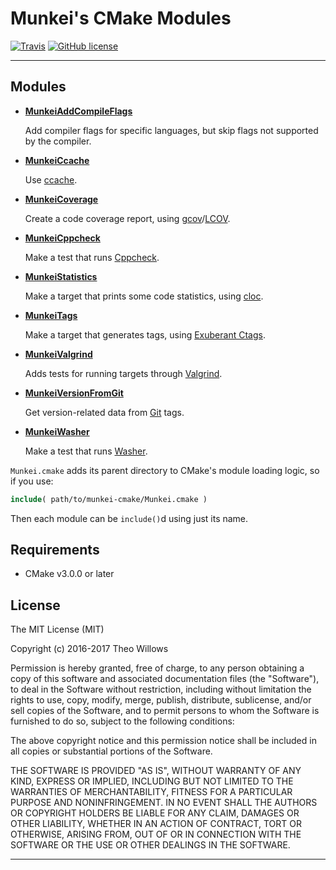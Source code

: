 # Munkei's CMake Modules #

[![Travis](https://img.shields.io/travis/Munkei/munkei-cmake.svg?style=flat-square)](https://travis-ci.org/Munkei/munkei-cmake)
[![GitHub license](https://img.shields.io/github/license/Munkei/munkei-cmake.svg?style=flat-square)](https://github.com/Munkei/munkei-cmake/blob/master/LICENSE.md)

---

## Modules ##

*   **[MunkeiAddCompileFlags]**

    Add compiler flags for specific languages, but skip flags not supported by
    the compiler.

*   **[MunkeiCcache]**

    Use [ccache].

*   **[MunkeiCoverage]**

    Create a code coverage report, using [gcov]/[LCOV].

*   **[MunkeiCppcheck]**

    Make a test that runs [Cppcheck].

*   **[MunkeiStatistics]**

    Make a target that prints some code statistics, using [cloc].

*   **[MunkeiTags]**

    Make a target that generates tags, using [Exuberant Ctags].

*   **[MunkeiValgrind]**

    Adds tests for running targets through [Valgrind].

*   **[MunkeiVersionFromGit]**

    Get version-related data from [Git] tags.

*   **[MunkeiWasher]**

    Make a test that runs [Washer].

`Munkei.cmake` adds its parent directory to CMake's module loading logic, so if
you use:

```cmake
include( path/to/munkei-cmake/Munkei.cmake )
```

Then each module can be `include()`d using just its name.

## Requirements ##

*   CMake v3.0.0 or later

## License ##

The MIT License (MIT)

Copyright (c) 2016-2017 Theo Willows

Permission is hereby granted, free of charge, to any person obtaining a copy of
this software and associated documentation files (the "Software"), to deal in
the Software without restriction, including without limitation the rights to
use, copy, modify, merge, publish, distribute, sublicense, and/or sell copies of
the Software, and to permit persons to whom the Software is furnished to do so,
subject to the following conditions:

The above copyright notice and this permission notice shall be included in all
copies or substantial portions of the Software.

THE SOFTWARE IS PROVIDED "AS IS", WITHOUT WARRANTY OF ANY KIND, EXPRESS OR
IMPLIED, INCLUDING BUT NOT LIMITED TO THE WARRANTIES OF MERCHANTABILITY, FITNESS
FOR A PARTICULAR PURPOSE AND NONINFRINGEMENT. IN NO EVENT SHALL THE AUTHORS OR
COPYRIGHT HOLDERS BE LIABLE FOR ANY CLAIM, DAMAGES OR OTHER LIABILITY, WHETHER
IN AN ACTION OF CONTRACT, TORT OR OTHERWISE, ARISING FROM, OUT OF OR IN
CONNECTION WITH THE SOFTWARE OR THE USE OR OTHER DEALINGS IN THE SOFTWARE.

---

  [ccache]: https://ccache.samba.org

  [cloc]: https://github.com/AlDanial/cloc

  [Cppcheck]: http://cppcheck.sourceforge.net

  [Exuberant Ctags]: http://ctags.sourceforge.net

  [gcov]: https://gcc.gnu.org/onlinedocs/gcc/Gcov.html

  [Git]: https://git-scm.com

  [LCOV]: http://ltp.sourceforge.net/coverage/lcov.php

  [MunkeiAddCompileFlags]: doc/MunkeiAddCompileFlags.md

  [MunkeiCcache]: doc/MunkeiCcache.md

  [MunkeiCoverage]: doc/MunkeiCoverage.md

  [MunkeiCppcheck]: doc/MunkeiCppcheck.md

  [MunkeiStatistics]: doc/MunkeiStatistics.md

  [MunkeiTags]: doc/MunkeiTags.md

  [MunkeiVersionFromGit]: doc/MunkeiVersionFromGit.md

  [MunkeiValgrind]: doc/MunkeiValgrind.md

  [MunkeiWasher]: doc/MunkeiWasher.md

  [Valgrind]: http://valgrind.org

  [Washer]: https://github.com/Munkei/Washer
